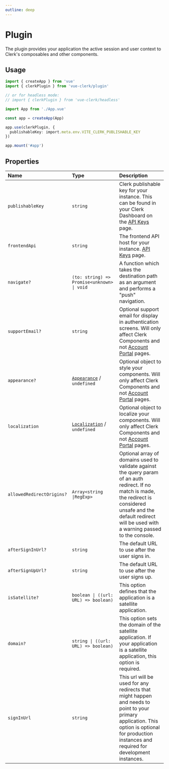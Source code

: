 ```yaml
---
outline: deep
---
```


# Plugin

The plugin provides your application the active session and user context to Clerk's composables and other components.

## Usage

```ts
import { createApp } from 'vue'
import { clerkPlugin } from 'vue-clerk/plugin'

// or for headless mode:
// import { clerkPlugin } from 'vue-clerk/headless'

import App from './App.vue'

const app = createApp(App)

app.use(clerkPlugin, {
  publishableKey: import.meta.env.VITE_CLERK_PUBLISHABLE_KEY
})

app.mount('#app')
```

## Properties

|Name|Type|Description|
|:----|:----|:----|
|`publishableKey`|`string`|Clerk publishable key for your instance. This can be found in your Clerk Dashboard on the [API Keys](https://dashboard.clerk.com/last-active?path=api-keys) page. |
|`frontendApi`|`string`|The frontend API host for your instance. [API Keys](https://dashboard.clerk.com/last-active?path=api-keys) page. |
|`navigate?`|`(to: string) => Promise<unknown> \| void`|A function which takes the destination path as an argument and performs a "push" navigation.|
|`supportEmail?`|`string`|Optional support email for display in authentication screens. Will only affect Clerk Components and not [Account Portal](https://clerk.com/docs/account-portal/overview) pages.|
|`appearance?`|[`Appearance`](https://clerk.com/docs/components/customization/overview) / `undefined`|Optional object to style your components. Will only affect Clerk Components and not [Account Portal](https://clerk.com/docs/account-portal/overview) pages.|
|`localization`|[`Localization`](https://clerk.com/docs/components/customization/localization) / `undefined`|Optional object to localize your components. Will only affect Clerk Components and not [Account Portal](https://clerk.com/docs/account-portal/overview) pages.|
|`allowedRedirectOrigins?`|`Array<string \|RegExp>`|Optional array of domains used to validate against the query param of an auth redirect. If no match is made, the redirect is considered unsafe and the default redirect will be used with a warning passed to the console.|
|`afterSignInUrl?`|`string`|The default URL to use after the user signs in.|
|`afterSignUpUrl?`|`string`|The default URL to use after the user signs up.|
|`isSatellite?`|`boolean \| ((url: URL) => boolean)`|This option defines that the application is a satellite application.|
|`domain?`|`string \| ((url: URL) => boolean)`|This option sets the domain of the satellite application. If your application is a satellite application, this option is required.|
|`signInUrl`|`string`|This url will be used for any redirects that might happen and needs to point to your primary application. This option is optional for production instances and required for development instances.|
